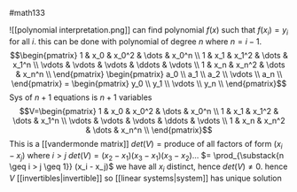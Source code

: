 #math133 

![[polynomial interpretation.png]]
can find polynomial $f(x)$ such that $f(x_i)=y_i$ for all $i$. this can be done with polynomial of degree $n$ where $n=i-1$. 
$$\begin{pmatrix} 1 & x_0 & x_0^2 & \dots & x_0^n \\ 1 & x_1 & x_1^2 & \dots & x_1^n \\ \vdots & \vdots & \vdots & \ddots & \vdots \\ 1 & x_n & x_n^2 & \dots & x_n^n \\ \end{pmatrix} \begin{pmatrix} a_0 \\ a_1 \\ a_2 \\ \vdots \\ a_n \\ \end{pmatrix} = \begin{pmatrix} y_0 \\ y_1 \\ \vdots \\ y_n \\ \end{pmatrix}$$
Sys of $n+1$ equations is $n+1$ variables
$$V=\begin{pmatrix} 1 & x_0 & x_0^2 & \dots & x_0^n \\ 1 & x_1 & x_1^2 & \dots & x_1^n \\ \vdots & \vdots & \vdots & \ddots & \vdots \\ 1 & x_n & x_n^2 & \dots & x_n^n \\ \end{pmatrix}$$
This is a [[vandermonde matrix]]
$det(V)=\text{produce of all factors of form } (x_i-x_j) \text{ where } i>j$
$det(V)=(x_2 - x_1)(x_3 - x_1)(x_3 - x_2) \dots$
$= \prod_{\substack{n \geq i > j \geq 1}} (x_i - x_j)$
we have all $x_i$ distinct, hence $det(V)\neq 0$. hence $V$ [[invertibles|invertible]] so [[linear systems|system]] has unique solution
